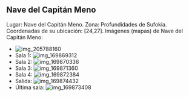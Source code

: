 ## Nave del Capitán Meno
Lugar: Nave del Capitán Meno.
Zona: Profundidades de Sufokia.
Coordenadas de su ubicación: [24,27].
Imágenes (mapas) de Nave del Capitán Meno:
- ![img_205788160](https://media.discordapp.net/attachments/1115311447145193482/1115348040073609257/205788160.jpg)
- Sala 1: ![img_169869312](https://media.discordapp.net/attachments/1115311447145193482/1115335908128993391/169869312.jpg)
- Sala 2: ![img_169870336](https://media.discordapp.net/attachments/1115311447145193482/1115335909857034280/169870336.jpg)
- Sala 3: ![img_169871360](https://media.discordapp.net/attachments/1115311447145193482/1115335912998568037/169871360.jpg)
- Sala 4: ![img_169872384](https://media.discordapp.net/attachments/1115311447145193482/1115335933449994291/169872384.jpg)
- Salida: ![img_169874432](https://media.discordapp.net/attachments/1115311447145193482/1115335937870794833/169874432.jpg)
- Última sala: ![img_169873408](https://media.discordapp.net/attachments/1115311447145193482/1115335936423776307/169873408.jpg)